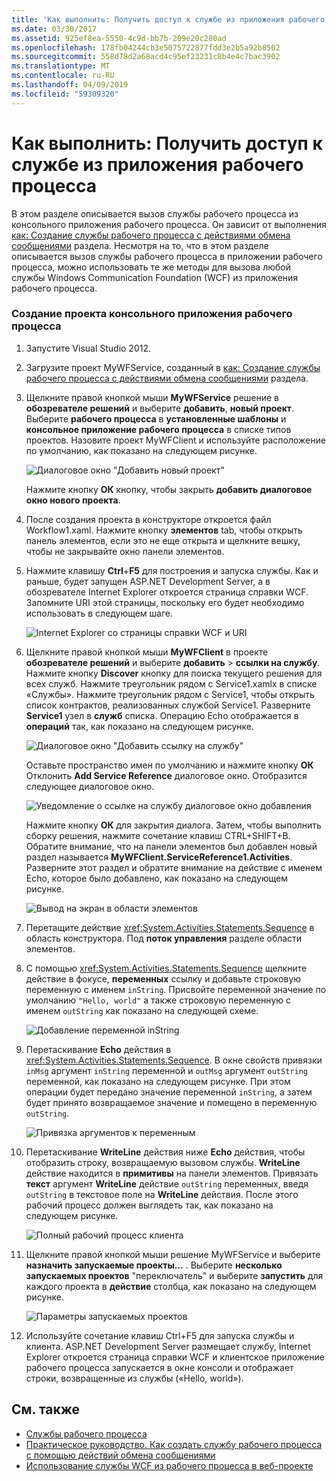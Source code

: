 ```yaml
---
title: 'Как выполнить: Получить доступ к службе из приложения рабочего процесса'
ms.date: 03/30/2017
ms.assetid: 925ef8ea-5550-4c9d-bb7b-209e20c280ad
ms.openlocfilehash: 178fb04244cb3e5075722877fdd3e2b5a92b8502
ms.sourcegitcommit: 558d78d2a68acd4c95ef23231c8b4e4c7bac3902
ms.translationtype: MT
ms.contentlocale: ru-RU
ms.lasthandoff: 04/09/2019
ms.locfileid: "59309320"
---
```

# <a name="how-to-access-a-service-from-a-workflow-application"></a>Как выполнить: Получить доступ к службе из приложения рабочего процесса
В этом разделе описывается вызов службы рабочего процесса из консольного приложения рабочего процесса. Он зависит от выполнения [как: Создание службы рабочего процесса с действиями обмена сообщениями](../../../../docs/framework/wcf/feature-details/how-to-create-a-workflow-service-with-messaging-activities.md) раздела. Несмотря на то, что в этом разделе описывается вызов службы рабочего процесса в приложении рабочего процесса, можно использовать те же методы для вызова любой службы Windows Communication Foundation (WCF) из приложения рабочего процесса.

### <a name="create-a-workflow-console-application-project"></a>Создание проекта консольного приложения рабочего процесса

1. Запустите Visual Studio 2012.

2. Загрузите проект MyWFService, созданный в [как: Создание службы рабочего процесса с действиями обмена сообщениями](../../../../docs/framework/wcf/feature-details/how-to-create-a-workflow-service-with-messaging-activities.md) раздела.

3. Щелкните правой кнопкой мыши **MyWFService** решение в **обозревателе решений** и выберите **добавить**, **новый проект**. Выберите **рабочего процесса** в **установленные шаблоны** и **консольное приложение рабочего процесса** в списке типов проектов. Назовите проект MyWFClient и используйте расположение по умолчанию, как показано на следующем рисунке.

     ![Диалоговое окно "Добавить новый проект"](./media/how-to-access-a-service-from-a-workflow-application/add-new-project-dialog.jpg)

     Нажмите кнопку **ОК** кнопку, чтобы закрыть **добавить диалоговое окно нового проекта**.

4. После создания проекта в конструкторе откроется файл Workflow1.xaml. Нажмите кнопку **элементов** tab, чтобы открыть панель элементов, если это не еще открыта и щелкните вешку, чтобы не закрывайте окно панели элементов.

5. Нажмите клавишу **Ctrl**+**F5** для построения и запуска службы. Как и раньше, будет запущен ASP.NET Development Server, а в обозревателе Internet Explorer откроется страница справки WCF. Запомните URI этой страницы, поскольку его будет необходимо использовать в следующем шаге.

     ![Internet Explorer со страницы справки WCF и URI](./media/how-to-access-a-service-from-a-workflow-application/ie-wcf-help-page-uri.jpg)

6. Щелкните правой кнопкой мыши **MyWFClient** в проекте **обозревателе решений** и выберите **добавить** > **ссылки на службу**. Нажмите кнопку **Discover** кнопку для поиска текущего решения для всех служб. Нажмите треугольник рядом с Service1.xamlx в списке «Службы». Нажмите треугольник рядом с Service1, чтобы открыть список контрактов, реализованных службой Service1. Разверните **Service1** узел в **служб** списка. Операцию Echo отображается в **операций** так, как показано на следующем рисунке.

     ![Диалоговое окно "Добавить ссылку на службу"](./media/how-to-access-a-service-from-a-workflow-application/add-service-reference.jpg)

     Оставьте пространство имен по умолчанию и нажмите кнопку **ОК** Отклонить **Add Service Reference** диалоговое окно. Отобразится следующее диалоговое окно.

     ![Уведомление о ссылке на службу диалоговое окно добавления](./media/how-to-access-a-service-from-a-workflow-application/add-service-reference-dialog.jpg)

     Нажмите кнопку **ОК** для закрытия диалога. Затем, чтобы выполнить сборку решения, нажмите сочетание клавиш CTRL+SHIFT+B. Обратите внимание, что на панели элементов был добавлен новый раздел называется **MyWFClient.ServiceReference1.Activities**. Разверните этот раздел и обратите внимание на действие с именем Echo, которое было добавлено, как показано на следующем рисунке.

     ![Вывод на экран в области элементов](./media/how-to-access-a-service-from-a-workflow-application/echo-activity-toolbox.jpg)

7. Перетащите действие <xref:System.Activities.Statements.Sequence> в область конструктора. Под **поток управления** разделе области элементов.

8. С помощью <xref:System.Activities.Statements.Sequence> щелкните действие в фокусе, **переменных** ссылку и добавьте строковую переменную с именем `inString`. Присвойте переменной значение по умолчанию `"Hello, world"` а также строковую переменную с именем `outString` как показано на следующей схеме.

     ![Добавление переменной inString](./media/how-to-access-a-service-from-a-workflow-application/add-instring-variable.jpg)

9. Перетаскивание **Echo** действия в <xref:System.Activities.Statements.Sequence>. В окне свойств привязки `inMsg` аргумент `inString` переменной и `outMsg` аргумент `outString` переменной, как показано на следующем рисунке. При этом операции будет передано значение переменной `inString`, а затем будет принято возвращаемое значение и помещено в переменную `outString`.

     ![Привязка аргументов к переменным](./media/how-to-access-a-service-from-a-workflow-application/bind-arguments-variables.jpg)

10. Перетаскивание **WriteLine** действия ниже **Echo** действия, чтобы отобразить строку, возвращаемую вызовом службы. **WriteLine** действие находится в **примитивы** на панели элементов. Привязать **текст** аргумент **WriteLine** действие `outString` переменных, введя `outString` в текстовое поле на **WriteLine** действия. После этого рабочий процесс должен выглядеть так, как показано на следующем рисунке.

     ![Полный рабочий процесс клиента](./media/how-to-access-a-service-from-a-workflow-application/complete-client-workflow.jpg)

11. Щелкните правой кнопкой мыши решение MyWFService и выберите **назначить запускаемые проекты...** . Выберите **несколько запускаемых проектов** "переключатель" и выберите **запустить** для каждого проекта в **действие** столбца, как показано на следующем рисунке.

     ![Параметры запускаемых проектов](./media/how-to-access-a-service-from-a-workflow-application/startup-project-options.jpg)

12. Используйте сочетание клавиш Ctrl+F5 для запуска службы и клиента. ASP.NET Development Server размещает службу, Internet Explorer откроется страница справки WCF и клиентское приложение рабочего процесса запускается в окне консоли и отображает строки, возвращенные из службы («Hello, world»).

## <a name="see-also"></a>См. также

- [Службы рабочего процесса](../../../../docs/framework/wcf/feature-details/workflow-services.md)
- [Практическое руководство. Как создать службу рабочего процесса с помощью действий обмена сообщениями](../../../../docs/framework/wcf/feature-details/how-to-create-a-workflow-service-with-messaging-activities.md)
- [Использование службы WCF из рабочего процесса в веб-проекте](https://go.microsoft.com/fwlink/?LinkId=207725)
